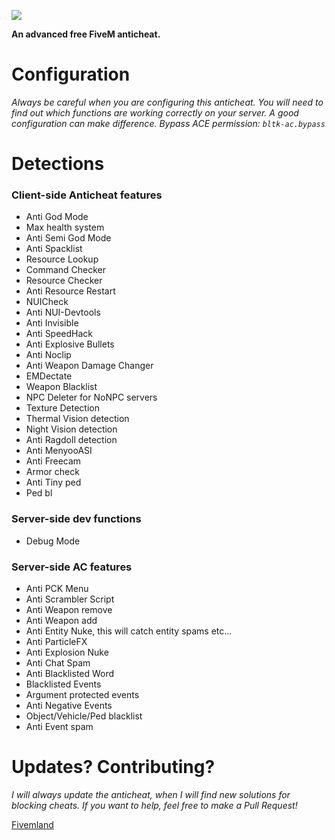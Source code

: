 ![](https://cdn.discordapp.com/attachments/908718009231757313/988390133520822272/baaaa.png)

**An advanced free FiveM anticheat.**



# Configuration

_Always be careful when you are configuring this anticheat. You will need to find out which functions are working correctly on your server. A good configuration can make difference. Bypass ACE permission: `bltk-ac.bypass`_

# Detections

### Client-side Anticheat features

- Anti God Mode
- Max health system
- Anti Semi God Mode
- Anti Spacklist
- Resource Lookup
- Command Checker
- Resource Checker
- Anti Resource Restart
- NUICheck
- Anti NUI-Devtools
- Anti Invisible
- Anti SpeedHack
- Anti Explosive Bullets
- Anti Noclip
- Anti Weapon Damage Changer
- EMDectate
- Weapon Blacklist
- NPC Deleter for NoNPC servers
- Texture Detection
- Thermal Vision detection
- Night Vision detection
- Anti Ragdoll detection
- Anti MenyooASI
- Anti Freecam
- Armor check
- Anti Tiny ped
- Ped bl

### Server-side dev functions

- Debug Mode

### Server-side AC features

- Anti PCK Menu
- Anti Scrambler Script
- Anti Weapon remove
- Anti Weapon add
- Anti Entity Nuke, this will catch entity spams etc...
- Anti ParticleFX
- Anti Explosion Nuke
- Anti Chat Spam
- Anti Blacklisted Word
- Blacklisted Events
- Argument protected events
- Anti Negative Events
- Object/Vehicle/Ped blacklist
- Anti Event spam

# Updates? Contributing?

_I will always update the anticheat, when I will find new solutions for blocking cheats. If you want to help, feel free to make a Pull Request!_

[Fivemland](https://discord.gg/Zdaqj5EM5Z)
